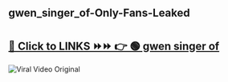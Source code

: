 
 ## gwen_singer_of-Only-Fans-Leaked

# <h2><a href="https://clipsfans.com/gwen_singer_of&ref=git">🔗 Click to LINKS ⏩⏩ 👉 🟢 gwen singer of </a></h2>

<a href="https://clipsfans.com/gwen_singer_of&ref=git" rel="nofollow" data-target="animated-image.originalLink"><img src="https://i.ibb.co.com/xMMVF88/686577567.gif" alt="Viral Video Original" style="max-width: 100%; display: inline-block;" data-target="animated-image.originalImage"></a>
